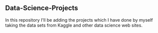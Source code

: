 ## Data-Science-Projects ##
In this repository I'll be adding the projects which I have done by myself taking the data sets from Kaggle and other data science web sites.             



